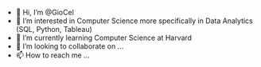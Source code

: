 - 👋 Hi, I’m @GioCel
- 👀 I’m interested in Computer Science more specifically in Data Analytics (SQL, Python, Tableau)
- 🌱 I’m currently learning Computer Science at Harvard
- 💞️ I’m looking to collaborate on ...
- 📫 How to reach me ...

<!---
GioCel/GioCel is a ✨ special ✨ repository because its `README.md` (this file) appears on your GitHub profile.
You can click the Preview link to take a look at your changes.
--->
